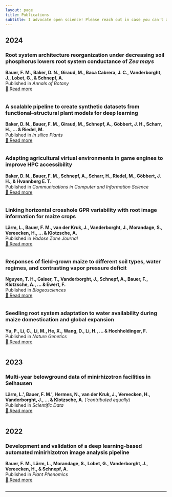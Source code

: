 ```yaml
---
layout: page
title: Publications
subtitle: I advocate open science! Please reach out in case you can't access any of my publications.
---
```


## 2024

### Root system architecture reorganization under decreasing soil phosphorus lowers root system conductance of *Zea mays*
**Bauer, F. M., Baker, D. N., Giraud, M., Baca Cabrera, J. C., Vanderborght, J., Lobet, G., & Schnepf, A.**  
Published in *Annals of Botany*  
[🔗 Read more](https://doi.org/10.1093/aob/mcae198)  
<div style="display: flex; gap: 10px;">
    <span class="altmetric-embed" data-badge-type="donut" data-doi="10.1093/aob/mcae198"></span>
    <span class="__dimensions_badge_embed__" data-doi="10.1093/aob/mcae198" data-style="small_circle"></span>
</div>

### A scalable pipeline to create synthetic datasets from functional–structural plant models for deep learning
**Baker, D. N., Bauer, F. M., Giraud, M., Schnepf, A., Göbbert, J. H., Scharr, H., ... & Riedel, M.**  
Published in *in silico Plants*  
[🔗 Read more](https://doi.org/10.1093/insilicoplants/diad022)  
<div style="display: flex; gap: 10px;">
    <span class="altmetric-embed" data-badge-type="donut" data-doi="10.1093/insilicoplants/diad022"></span>
    <span class="__dimensions_badge_embed__" data-doi="10.1093/insilicoplants/diad022" data-style="small_circle"></span>
</div>

### Adapting agricultural virtual environments in game engines to improve HPC accessibility
**Baker, D. N., Bauer, F. M., Schnepf, A., Scharr, H., Riedel, M., Göbbert, J. H., & Hvannberg E. T.**  
Published in *Communications in Computer and Information Science*  
[🔗 Read more](https://doi.org/10.34734/FZJ-2024-03386)  
<div style="display: flex; gap: 10px;">
    <span class="altmetric-embed" data-badge-type="donut" data-doi="10.34734/FZJ-2024-03386"></span>
    <span class="__dimensions_badge_embed__" data-doi="10.34734/FZJ-2024-03386" data-style="small_circle"></span>
</div>

### Linking horizontal crosshole GPR variability with root image information for maize crops
**Lärm, L., Bauer, F. M., van der Kruk, J., Vanderborght, J., Morandage, S., Vereecken, H., ... & Klotzsche, A.**  
Published in *Vadose Zone Journal*  
[🔗 Read more](https://doi.org/10.1002/vzj2.20293)  
<div style="display: flex; gap: 10px;">
    <span class="altmetric-embed" data-badge-type="donut" data-doi="10.1002/vzj2.20293"></span>
    <span class="__dimensions_badge_embed__" data-doi="10.1002/vzj2.20293" data-style="small_circle"></span>
</div>

### Responses of field-grown maize to different soil types, water regimes, and contrasting vapor pressure deficit
**Nguyen, T. H., Gaiser, T., Vanderborght, J., Schnepf, A., Bauer, F., Klotzsche, A., ... & Ewert, F.**  
Published in *Biogeosciences*  
[🔗 Read more](https://doi.org/10.5194/egusphere-2023-2967)  
<div style="display: flex; gap: 10px;">
    <span class="altmetric-embed" data-badge-type="donut" data-doi="10.5194/egusphere-2023-2967"></span>
    <span class="__dimensions_badge_embed__" data-doi="10.5194/egusphere-2023-2967" data-style="small_circle"></span>
</div>

### Seedling root system adaptation to water availability during maize domestication and global expansion
**Yu, P., Li, C., Li, M., He, X., Wang, D., Li, H., ... & Hochholdinger, F.**  
Published in *Nature Genetics*  
[🔗 Read more](https://doi.org/10.1038/s41588-024-01761-3)  
<div style="display: flex; gap: 10px;">
    <span class="altmetric-embed" data-badge-type="donut" data-doi="10.1038/s41588-024-01761-3"></span>
    <span class="__dimensions_badge_embed__" data-doi="10.1038/s41588-024-01761-3" data-style="small_circle"></span>
</div>

## 2023

### Multi-year belowground data of minirhizotron facilities in Selhausen
**Lärm, L.', Bauer, F. M.', Hermes, N., van der Kruk, J., Vereecken, H., Vanderborght, J., ... & Klotzsche, A.** (*'contributed equally*)  
Published in *Scientific Data*  
[🔗 Read more](https://doi.org/10.1038/s41597-023-02570-9)  
<div style="display: flex; gap: 10px;">
    <span class="altmetric-embed" data-badge-type="donut" data-doi="10.1038/s41597-023-02570-9"></span>
    <span class="__dimensions_badge_embed__" data-doi="10.1038/s41597-023-02570-9" data-style="small_circle"></span>
</div>

## 2022

### Development and validation of a deep learning-based automated minirhizotron image analysis pipeline
**Bauer, F. M., Lärm, L., Morandage, S., Lobet, G., Vanderborght, J., Vereecken, H., & Schnepf, A.**  
Published in *Plant Phenomics*  
[🔗 Read more](https://doi.org/10.34133/2022/9758532)  
<div style="display: flex; gap: 10px;">
    <span class="altmetric-embed" data-badge-type="donut" data-doi="10.34133/2022/9758532"></span>
    <span class="__dimensions_badge_embed__" data-doi="10.34133/2022/9758532" data-style="small_circle"></span>
</div>


---
<!-- Altmetric Badge Script -->
<script async src="https://d1bxh8uas1mnw7.cloudfront.net/assets/embed.js"></script>

<!-- Dimensions Badge Script -->
<script async src="https://badge.dimensions.ai/badge.js"></script>

